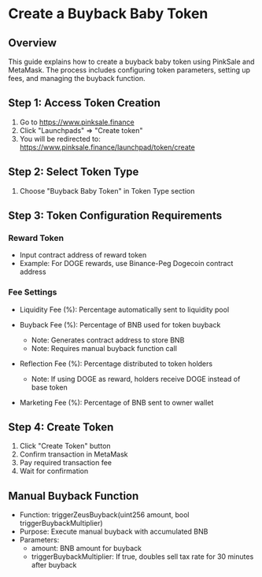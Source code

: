 # Create a Buyback Baby Token

## Overview
This guide explains how to create a buyback baby token using PinkSale and MetaMask. The process includes configuring token parameters, setting up fees, and managing the buyback function.

## Step 1: Access Token Creation
1. Go to https://www.pinksale.finance
2. Click "Launchpads" => "Create token"
3. You will be redirected to: https://www.pinksale.finance/launchpad/token/create

## Step 2: Select Token Type
1. Choose "Buyback Baby Token" in Token Type section

## Step 3: Token Configuration Requirements

### Reward Token
- Input contract address of reward token
- Example: For DOGE rewards, use Binance-Peg Dogecoin contract address

### Fee Settings
- Liquidity Fee (%): Percentage automatically sent to liquidity pool

- Buyback Fee (%): Percentage of BNB used for token buyback
  - Note: Generates contract address to store BNB
  - Note: Requires manual buyback function call

- Reflection Fee (%): Percentage distributed to token holders
  - Note: If using DOGE as reward, holders receive DOGE instead of base token

- Marketing Fee (%): Percentage of BNB sent to owner wallet

## Step 4: Create Token
1. Click "Create Token" button
2. Confirm transaction in MetaMask
3. Pay required transaction fee
4. Wait for confirmation

## Manual Buyback Function
- Function: triggerZeusBuyback(uint256 amount, bool triggerBuybackMultiplier)
- Purpose: Execute manual buyback with accumulated BNB
- Parameters:
  - amount: BNB amount for buyback
  - triggerBuybackMultiplier: If true, doubles sell tax rate for 30 minutes after buyback
